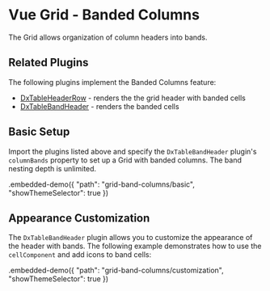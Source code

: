 # Vue Grid - Banded Columns

The Grid allows organization of column headers into bands.

## Related Plugins

The following plugins implement the Banded Columns feature:

- [DxTableHeaderRow](../reference/table-header-row.md) - renders the the grid header with banded cells
- [DxTableBandHeader](../reference/table-band-header.md) - renders the banded cells

## Basic Setup

Import the plugins listed above and specify the `DxTableBandHeader` plugin's `columnBands` property to set up a Grid with banded columns. The band nesting depth is unlimited.

.embedded-demo({ "path": "grid-band-columns/basic", "showThemeSelector": true })

## Appearance Customization

The `DxTableBandHeader` plugin allows you to customize the appearance of the header with bands. The following example demonstrates how to use the `cellComponent` and add icons to band cells:

.embedded-demo({ "path": "grid-band-columns/customization", "showThemeSelector": true })
